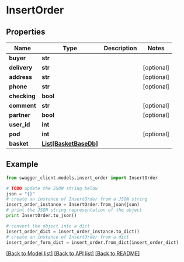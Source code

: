 # InsertOrder


## Properties

Name | Type | Description | Notes
------------ | ------------- | ------------- | -------------
**buyer** | **str** |  | 
**delivery** | **str** |  | [optional] 
**address** | **str** |  | [optional] 
**phone** | **str** |  | [optional] 
**checking** | **bool** |  | 
**comment** | **str** |  | [optional] 
**partner** | **bool** |  | [optional] 
**user_id** | **int** |  | 
**pod** | **int** |  | [optional] 
**basket** | [**List[BasketBaseDb]**](BasketBaseDb.md) |  | 

## Example

```python
from swagger_client.models.insert_order import InsertOrder

# TODO update the JSON string below
json = "{}"
# create an instance of InsertOrder from a JSON string
insert_order_instance = InsertOrder.from_json(json)
# print the JSON string representation of the object
print InsertOrder.to_json()

# convert the object into a dict
insert_order_dict = insert_order_instance.to_dict()
# create an instance of InsertOrder from a dict
insert_order_form_dict = insert_order.from_dict(insert_order_dict)
```
[[Back to Model list]](../README.md#documentation-for-models) [[Back to API list]](../README.md#documentation-for-api-endpoints) [[Back to README]](../README.md)
